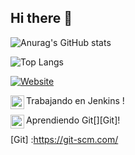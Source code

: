 ## Hi there 👋

![Anurag's GitHub stats](https://github-readme-stats.vercel.app/api?username=Farid1275&show_icons=true&theme=tokyonight)

![Top Langs](https://github-readme-stats.vercel.app/api/top-langs/?username=Farid1275&layout=compact&show_icons=true&theme=tokyonight)

[![Website](https://img.shields.io/website?url=https%3A%2F%2Ffarid1275.github.io%2F&up_message=visitar&up_color=aquamarine&style=for-the-badge)](https://farid1275.github.io/)


Trabajando en Jenkins [<img align="left" alt="Jenkins" width="22px" src="https://cdn.jsdelivr.net/npm/simple-icons@13.13.0/icons/jenkins.svg" />][Jenkins]!

Aprendiendo Git[<img align="left" alt="Jenkins" width="22px" src="https://raw.githubusercontent.com/jmnote/z-icons/master/svg/git.svg" />][Git]!

[Jenkins]:https://www.jenkins.io/
[Git] :https://git-scm.com/